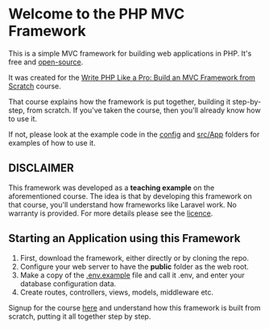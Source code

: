 # Welcome to the PHP MVC Framework

This is a simple MVC framework for building web applications in PHP. It's free and [open-source](LICENSE).

It was created for the [Write PHP Like a Pro: Build an MVC Framework from Scratch](https://davehollingworth.com/go/phpmvc/) course.

That course explains how the framework is put together, building it step-by-step, from scratch. If you've taken the course, then you'll already know how to use it.

If not, please look at the example code in the [config](config) and [src/App](src/App) folders for examples of how to use it.

## DISCLAIMER
This framework was developed as a **teaching example** on the aforementioned course. The idea is that by developing this framework on that course, you'll understand how frameworks like Laravel work. No warranty is provided. For more details please see the [licence](LICENSE).

## Starting an Application using this Framework

1. First, download the framework, either directly or by cloning the repo.
1. Configure your web server to have the **public** folder as the web root.
1. Make a copy of the [.env.example](.env.example) file and call it .env, and enter your database configuration data.
1. Create routes, controllers, views, models, middleware etc.

Signup for the course [here](https://davehollingworth.com/go/phpmvc/) and understand how this framework is built from scratch, putting it all together step by step.

